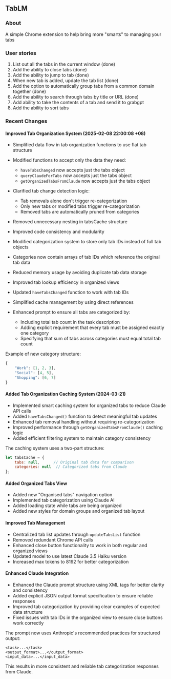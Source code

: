 ## TabLM

### About

A simple Chrome extension to help bring more "smarts" to managing your tabs

### User stories

1. List out all the tabs in the current window (done)
2. Add the ability to close tabs (done)
3. Add the ability to jump to tab (done)
7. When new tab is added, update the tab list (done)
4. Add the option to automatically group tabs from a common domain together (done)
5. Add the ability to search through tabs by title or URL (done)
5. Add ability to take the contents of a tab and send it to grabgpt
6. Add the ability to sort tabs 

### Recent Changes

#### Improved Tab Organization System (2025-02-08 22:00:08 +08)
- Simplified data flow in tab organization functions to use flat tab structure
- Modified functions to accept only the data they need:
  - `haveTabsChanged` now accepts just the tabs object
  - `queryClaudeForTabs` now accepts just the tabs object
  - `getOrganizedTabsFromClaude` now accepts just the tabs object
- Clarified tab change detection logic:
  - Tab removals alone don't trigger re-categorization
  - Only new tabs or modified tabs trigger re-categorization
  - Removed tabs are automatically pruned from categories
- Removed unnecessary nesting in tabsCache structure
- Improved code consistency and modularity

- Modified categorization system to store only tab IDs instead of full tab objects
- Categories now contain arrays of tab IDs which reference the original tab data
- Reduced memory usage by avoiding duplicate tab data storage
- Improved tab lookup efficiency in organized views
- Updated `haveTabsChanged` function to work with tab IDs
- Simplified cache management by using direct references
- Enhanced prompt to ensure all tabs are categorized by:
  - Including total tab count in the task description
  - Adding explicit requirement that every tab must be assigned exactly one category
  - Specifying that sum of tabs across categories must equal total tab count

Example of new category structure:
```javascript
{
    "Work": [1, 2, 3],
    "Social": [4, 5],
    "Shopping": [6, 7]
}
```

#### Added Tab Organization Caching System (2024-03-21)
- Implemented smart caching system for organized tabs to reduce Claude API calls
- Added `haveTabsChanged()` function to detect meaningful tab updates
- Enhanced tab removal handling without requiring re-categorization
- Improved performance through `getOrganizedTabsFromClaude()` caching logic
- Added efficient filtering system to maintain category consistency

The caching system uses a two-part structure:
```javascript
let tabsCache = {
    tabs: null,      // Original tab data for comparison
    categories: null  // Categorized tabs from Claude
};
```

#### Added Organized Tabs View
- Added new "Organised tabs" navigation option
- Implemented tab categorization using Claude AI
- Added loading state while tabs are being organized
- Added new styles for domain groups and organized tab layout

#### Improved Tab Management
- Centralized tab list updates through `updateTabsList` function
- Removed redundant Chrome API calls
- Enhanced close button functionality to work in both regular and organized views
- Updated model to use latest Claude 3.5 Haiku version
- Increased max tokens to 8192 for better categorization

#### Enhanced Claude Integration
- Enhanced the Claude prompt structure using XML tags for better clarity and consistency
- Added explicit JSON output format specification to ensure reliable responses
- Improved tab categorization by providing clear examples of expected data structure
- Fixed issues with tab IDs in the organized view to ensure close buttons work correctly

The prompt now uses Anthropic's recommended practices for structured output:
```
<task>...</task>
<output_format>...</output_format>
<input_data>...</input_data>
```

This results in more consistent and reliable tab categorization responses from Claude. 